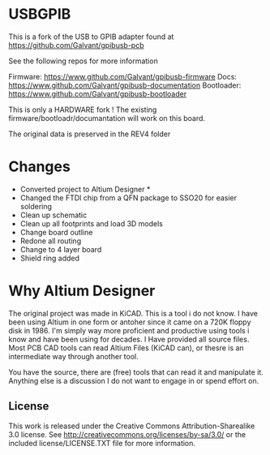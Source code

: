 USBGPIB
=======

This is a fork of the USB to GPIB adapter found at https://github.com/Galvant/gpibusb-pcb

See the following repos for more information

Firmware: https://www.github.com/Galvant/gpibusb-firmware
Docs: https://www.github.com/Galvant/gpibusb-documentation
Bootloader: https://www.github.com/Galvant/gpibusb-bootloader

This is only a HARDWARE fork ! The existing firmware/bootloadr/documantation will work on this board.

The original data is preserved in the REV4 folder

Changes
=======

- Converted project to Altium Designer *
- Changed the FTDI chip from a QFN package to SSO20 for easier soldering
- Clean up schematic
- Clean up all footprints and load 3D models
- Change board outline
- Redone all routing
- Change to 4 layer board
- Shield ring added



Why Altium Designer
===================
The original project was made in KiCAD. This is a tool i do not know. I have been using Altium in one form or antoher since it came on a 720K floppy disk in 1986.
I'm simply way more proficient and productive using tools i know and have been using for decades. 
I Have provided all source files. Most PCB CAD tools can read Altium Files (KiCAD can), or thesre is an intermediate way through another tool.

You have the source, there are (free) tools that can read it and manipulate it.
Anything else is a discussion I do not want to engage in or spend effort on. 

License
-------

This work is released under the Creative Commons Attribution-Sharealike 3.0 license.
See http://creativecommons.org/licenses/by-sa/3.0/ or the included license/LICENSE.TXT file for more information.
